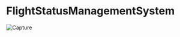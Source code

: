 # FlightStatusManagementSystem


![Capture](https://github.com/user-attachments/assets/8f815c12-11e5-481f-add1-7cda988e4ae3)
